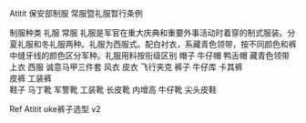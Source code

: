 Atitit 保安部制服 常服暨礼服暂行条例

制服种类  礼服 常服
礼服是军官在重大庆典和重要外事活动时着穿的制式服装。分夏礼服和冬礼服两种。礼服为西服式。配白衬衣，系藏青色领带，按不同颜色和裤中缝牙线的颜色区分军种。礼服用料按衔级区别
帽子
牛仔帽 鸭舌帽
藏青色领带
上衣
西服 诚意马甲三件套
风衣
皮衣 飞行夹克
裤子
牛仔库 卡其裤  
皮裤
工装裤  
鞋子
马丁靴 军警靴  工装靴
长皮靴  内增高
牛仔靴  尖头皮鞋 


Ref
Atitit uke裤子选型 v2 

